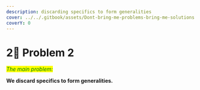 ```yaml
---
description: discarding specifics to form generalities
cover: ../../.gitbook/assets/Dont-bring-me-problems-bring-me-solutions.jpeg
coverY: 0
---
```


# 2⃣ Problem 2

_<mark style="color:green;">The main problem:</mark>_&#x20;

**We discard specifics to form generalities.**
